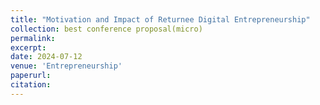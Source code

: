 ```yaml
---
title: "Motivation and Impact of Returnee Digital Entrepreneurship"
collection: best conference proposal(micro)
permalink: 
excerpt: 
date: 2024-07-12
venue: 'Entrepreneurship'
paperurl: 
citation: 
---
```

